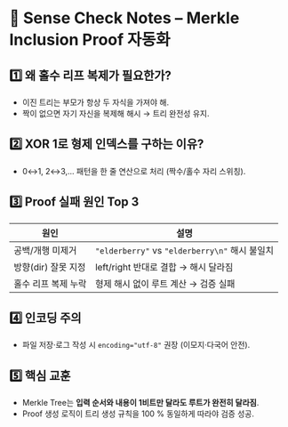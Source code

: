 # 📌 Sense Check Notes – Merkle Inclusion Proof 자동화

## 1️⃣ 왜 홀수 리프 복제가 필요한가?

- 이진 트리는 부모가 항상 두 자식을 가져야 해.
- 짝이 없으면 자기 자신을 복제해 해시 → 트리 완전성 유지.

## 2️⃣ XOR 1로 형제 인덱스를 구하는 이유?

- 0↔1, 2↔3,… 패턴을 한 줄 연산으로 처리 (짝수/홀수 자리 스위칭).

## 3️⃣ Proof 실패 원인 Top 3

| 원인                | 설명                                           |
| ------------------- | ---------------------------------------------- |
| 공백/개행 미제거    | `"elderberry"` vs `"elderberry\n"` 해시 불일치 |
| 방향(dir) 잘못 지정 | left/right 반대로 결합 → 해시 달라짐           |
| 홀수 리프 복제 누락 | 형제 해시 없이 루트 계산 → 검증 실패           |

## 4️⃣ 인코딩 주의

- 파일 저장·로그 작성 시 `encoding="utf-8"` 권장 (이모지·다국어 안전).

## 5️⃣ 핵심 교훈

- Merkle Tree는 **입력 순서와 내용이 1비트만 달라도 루트가 완전히 달라짐**.
- Proof 생성 로직이 트리 생성 규칙을 100 % 동일하게 따라야 검증 성공.
